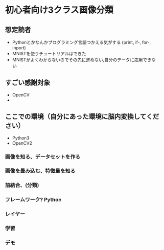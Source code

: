 初心者向け3クラス画像分類
====
## 想定読者
 - Pythonとかなんかプログラミング言語つかえる気がする (print, if-, for-, inport)
 - MNISTを使うチュートリアルはできた
 - MNISTがよくわからないのでその先に進めない,自分のデータに応用できない


## すごい感謝対象
 - OpenCV
 - 

## ここでの環境（自分にあった環境に脳内変換してください）
 - Python3
 - OpenCV2

### 画像を知る、データセットを作る
### 画像を畳み込む、特徴量を知る
### 前結合、(分類)
### フレームワーク? Python
### レイヤー
### 学習
### デモ